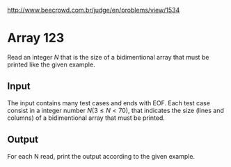 http://www.beecrowd.com.br/judge/en/problems/view/1534

# Array 123

Read an integer $N$ that is the size of a bidimentional array that must be
printed like the given example.

## Input

The input contains many test cases and ends with EOF. Each test case consist
in a integer number $N (3 \leq N \lt 70)$, that indicates the size (lines and
columns) of a bidimentional array that must be printed.

## Output

For each N read, print the output according to the given example.

